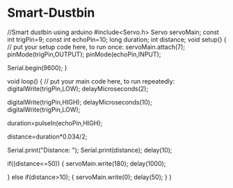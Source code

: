 # Smart-Dustbin
//Smart dustbin using arduino
 #include<Servo.h>
 Servo servoMain;
 const int trigPin=9;
const int echoPin=10;
long duration;
int distance;
void setup() {
  // put your setup code here, to run once:
  servoMain.attach(7);
   pinMode(trigPin,OUTPUT);
   pinMode(echoPin,INPUT);
   
   Serial.begin(9600);
}

void loop() {
  // put your main code here, to run repeatedly:
   digitalWrite(trigPin,LOW);
   delayMicroseconds(2);

   digitalWrite(trigPin,HIGH);
   delayMicroseconds(10);
   digitalWrite(trigPin,LOW);

   duration=pulseIn(echoPin,HIGH);

   distance=duration*0.034/2;

   Serial.print("Distance: ");
   Serial.print(distance);
   delay(10);
   
   if((distance<=50))
   {
    servoMain.write(180);
    delay(1000);
    
   }
   else if(distance>10);
   {
    servoMain.write(0);
    delay(50);
   }
}
